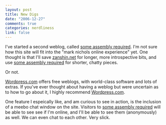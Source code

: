 ```yaml
--- 
layout: post
title: New Digs
date: "2006-12-27"
comments: true
categories: nerdliness
link: false
---
```

I've started a second weblog, called <a href="http://zanshin.wordpress.com" title="some assembly required">some assembly required</a>. I'm not sure how this site will fit into the "mark nichols online experience" yet. One thought is that I'll save <a href="http://zanshin.net" title="zanshin">zanshin.net</a> for longer, more introspective bits, and use <a href="http://zanshin.wordpress.com" title="some assembly required">some assembly required</a> for shorter, chatty pieces.

Or not.

<a href="http://wordpress.com" title="Wordpress.com">Wordpress.com</a> offers free weblogs, with world-class software and lots of extras. If you've ever thought about having a weblog but were uncertain as to how to go about it, I highly recommend <a href="http://wordpress.com" title="Wordpress.com">Wordpress.com</a>.

One feature I espeically like, and am curious to see in action, is the inclusion of a meebo chat window on the site. Visitors to <a href="http://zanshin.wordpress.com" title="some assembly required">some assembly required</a> will be able to see see if I'm online, and I'll be able to see them (anonymously) as well. We can even chat to each other. Very slick.
